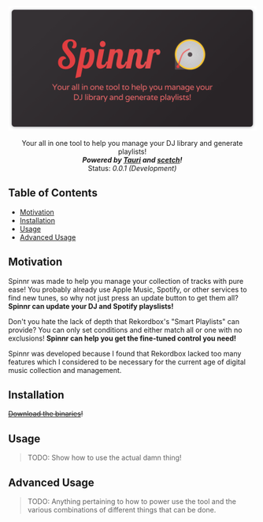 <p align="center">
  <a href="thebrenny.github.io/spinnr"> <!-- Change the HREF to the link! -->
    <img src="res/spinnr-banner.png" alt="Spinnr">
  </a>

  <p align="center">
    Your all in one tool to help you manage your DJ library and generate playlists!
    <br />
    <strong><em>Powered by <a href="https://tauri.studio/">Tauri</a> and <a href="https://github.com/TheBrenny/scetch">scetch</a>!</em></strong>
	<br />
	Status: <em>0.0.1 (Development)</em>
  </p>
</p>

## Table of Contents

- [Motivation](#motivation)
- [Installation](#installation)
- [Usage](#usage)
- [Advanced Usage](#advanced-usage)

## Motivation

Spinnr was made to help you manage your collection of tracks with pure ease! You probably already use Apple Music, Spotify, or other services to find new tunes, so why not just press an update button to get them all? **Spinnr can update your DJ and Spotify playslists!**

Don't you hate the lack of depth that Rekordbox's "Smart Playlists" can provide? You can only set conditions and either match all or one with no exclusions! **Spinnr can help you get the fine-tuned control you need!**

Spinnr was developed because I found that Rekordbox lacked too many features which I considered to be necessary for the current age of digital music collection and management.

## Installation

~~[Download the binaries](#)!~~
<!--[Download the binaries](/releases)! -->

## Usage

> TODO: Show how to use the actual damn thing!

## Advanced Usage

> TODO: Anything pertaining to how to power use the tool and the various combinations of different things that can be done.

